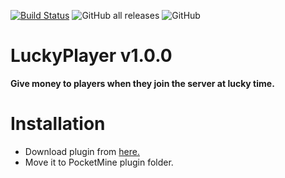 [![Build Status](https://www.travis-ci.com/TobyDev265/LuckyPlayer.svg?branch=main)](https://www.travis-ci.com/TobyDev265/LuckyPlayer)
![GitHub all releases](https://img.shields.io/github/downloads/TobyDev265/LuckyPlayer/total)
![GitHub](https://img.shields.io/github/license/TobyDev265/LuckyPlayer)
# LuckyPlayer v1.0.0
**Give money to players when they join the server at lucky time.**
# Installation
- Download plugin from <a href="https://poggit.pmmp.io/r/114428/LuckyPlayer_dev-1.phar">here.</a>
- Move it to PocketMine plugin folder.
